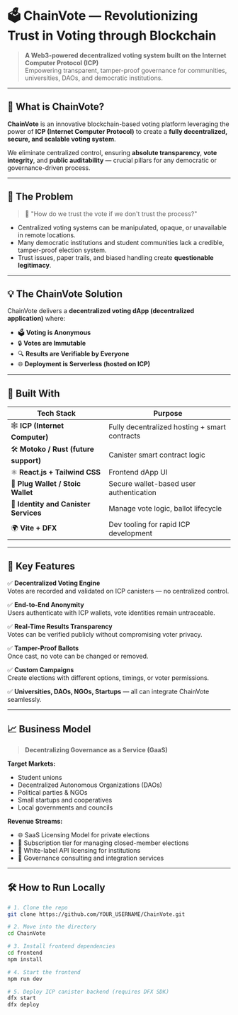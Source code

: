 # 🗳️ ChainVote — Revolutionizing Trust in Voting through Blockchain

> **A Web3-powered decentralized voting system built on the Internet Computer Protocol (ICP)**  
> Empowering transparent, tamper-proof governance for communities, universities, DAOs, and democratic institutions.

---

## 🚀 What is ChainVote?

**ChainVote** is an innovative blockchain-based voting platform leveraging the power of **ICP (Internet Computer Protocol)** to create a **fully decentralized, secure, and scalable voting system**.

We eliminate centralized control, ensuring **absolute transparency**, **vote integrity**, and **public auditability** — crucial pillars for any democratic or governance-driven process.

---

## 🧠 The Problem

> 💬 "How do we trust the vote if we don't trust the process?"

- Centralized voting systems can be manipulated, opaque, or unavailable in remote locations.
- Many democratic institutions and student communities lack a credible, tamper-proof election system.
- Trust issues, paper trails, and biased handling create **questionable legitimacy**.

---

## 💡 The ChainVote Solution

ChainVote delivers a **decentralized voting dApp (decentralized application)** where:
- 🗳️ **Voting is Anonymous**
- 🔒 **Votes are Immutable**
- 🔍 **Results are Verifiable by Everyone**
- 🌐 **Deployment is Serverless (hosted on ICP)**

---

## 🧱 Built With

| Tech Stack | Purpose |
|------------|---------|
| 🕸️ **ICP (Internet Computer)** | Fully decentralized hosting + smart contracts |
| 🛠️ **Motoko / Rust (future support)** | Canister smart contract logic |
| ⚛️ **React.js + Tailwind CSS** | Frontend dApp UI |
| 🔗 **Plug Wallet / Stoic Wallet** | Secure wallet-based user authentication |
| 🔐 **Identity and Canister Services** | Manage vote logic, ballot lifecycle |
| 🌍 **Vite + DFX** | Dev tooling for rapid ICP development |

---

## 🔐 Key Features

✅ **Decentralized Voting Engine**  
Votes are recorded and validated on ICP canisters — no centralized control.

✅ **End-to-End Anonymity**  
Users authenticate with ICP wallets, vote identities remain untraceable.

✅ **Real-Time Results Transparency**  
Votes can be verified publicly without compromising voter privacy.

✅ **Tamper-Proof Ballots**  
Once cast, no vote can be changed or removed.

✅ **Custom Campaigns**  
Create elections with different options, timings, or voter permissions.

✅ **Universities, DAOs, NGOs, Startups** — all can integrate ChainVote seamlessly.

---

## 📈 Business Model

> **Decentralizing Governance as a Service (GaaS)**

**Target Markets:**
- Student unions
- Decentralized Autonomous Organizations (DAOs)
- Political parties & NGOs
- Small startups and cooperatives
- Local governments and councils

**Revenue Streams:**
- 🌐 SaaS Licensing Model for private elections
- 🔐 Subscription tier for managing closed-member elections
- 🧩 White-label API licensing for institutions
- 🧠 Governance consulting and integration services

---

## 🛠️ How to Run Locally

```bash
# 1. Clone the repo
git clone https://github.com/YOUR_USERNAME/ChainVote.git

# 2. Move into the directory
cd ChainVote

# 3. Install frontend dependencies
cd frontend
npm install

# 4. Start the frontend
npm run dev

# 5. Deploy ICP canister backend (requires DFX SDK)
dfx start
dfx deploy

